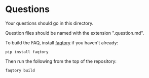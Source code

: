 
# Questions

Your questions should go in this directory.

Question files should be named with the extension ".question.md".

To build the FAQ, install [faqtory](https://github.com/willmcgugan/faqtory) if you haven't already:

```
pip install faqtory
```

Then run the following from the top of the repository:

```
faqtory build
```
